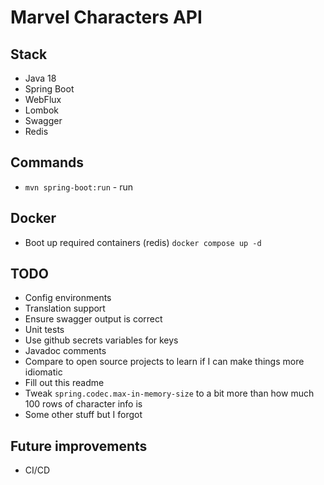 # Marvel Characters API


## Stack
- Java 18
- Spring Boot
- WebFlux
- Lombok
- Swagger
- Redis

## Commands
- `mvn spring-boot:run` - run

## Docker
- Boot up required containers (redis) `docker compose up -d` 

## TODO
- Config environments
- Translation support
- Ensure swagger output is correct
- Unit tests
- Use github secrets variables for keys
- Javadoc comments
- Compare to open source projects to learn if I can make things more idiomatic
- Fill out this readme
- Tweak `spring.codec.max-in-memory-size` to a bit more than how much 100 rows of character info is
- Some other stuff but I forgot

## Future improvements
- CI/CD